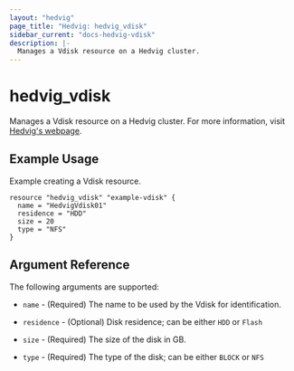 ```yaml
---
layout: "hedvig"
page_title: "Hedvig: hedvig_vdisk"
sidebar_current: "docs-hedvig-vdisk"
description: |-
  Manages a Vdisk resource on a Hedvig cluster.
---
```


# hedvig\_vdisk

Manages a Vdisk resource on a Hedvig cluster. For more information, visit [Hedvig's webpage](http://hedvig.io).

## Example Usage

Example creating a Vdisk resource.

```
resource "hedvig_vdisk" "example-vdisk" {
  name = "HedvigVdisk01"
  residence = "HDD"
  size = 20
  type = "NFS"
}
```

## Argument Reference

The following arguments are supported:

* `name` - (Required) The name to be used by the Vdisk for identification.

* `residence` - (Optional) Disk residence; can be either `HDD` or `Flash`

* `size` - (Required) The size of the disk in GB.

* `type` - (Required) The type of the disk; can be either `BLOCK` or `NFS`
